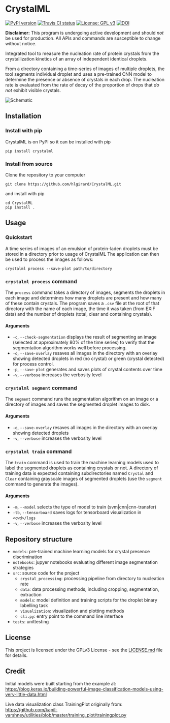# CrystalML

[![PyPI version](https://badge.fury.io/py/crystalml.svg)](https://badge.fury.io/py/crystalml)
[![Travis CI status](https://travis-ci.com/hlgirard/CrystalML.svg?branch=master)](https://travis-ci.com/hlgirard/CrystalML/branches)
[![License: GPL v3](https://img.shields.io/badge/License-GPLv3-blue.svg)](https://github.com/hlgirard/CrystalML/blob/master/LICENSE)
[![DOI](https://zenodo.org/badge/167236947.svg)](https://zenodo.org/badge/latestdoi/167236947)

**Disclaimer:** This program is undergoing active development and should _not_ be used for production. All APIs and commands are susceptible to change without notice.

Integrated tool to measure the nucleation rate of protein crystals from the crystallization kinetics of an array of independent identical droplets.

From a directory containing a time-series of images of multiple droplets, the tool segments individual droplet and uses a pre-trained CNN model to determine the presence or absence of crystals in each drop.
The nucleation rate is evaluated from the rate of decay of the proportion of drops that _do not_ exhibit visible crystals.

![Schematic](docs/crystalml_schem.jpg)

## Installation

### Install with pip

CrystalML is on PyPI so it can be installed with pip

```
pip install crystalml
```

### Install from source

Clone the repository to your computer

```
git clone https://github.com/hlgirard/CrystalML.git
```

and install with pip 

```
cd CrystalML
pip install .
```

## Usage

### Quickstart

A time series of images of an emulsion of protein-laden droplets must be stored in a directory prior to usage of CrystalML
The application can then be used to process the images as follows:
```
crystalml process --save-plot path/to/directory
```

### `crystalml process` command

The `process` command takes a directory of images, segments the droplets in each image and determines how many droplets are present and how many of these contain crystals.
The program saves a `.csv` file at the root of that directory with the name of each image, the time it was taken (from EXIF data) and the number of droplets (total, clear and containing crystals).

#### Arguments

- `-c`, `--check-segmentation` displays the result of segmenting an image (selected at approximately 80% of the time series) to verify that the segmentation algorithm works well before processing.
- `-o`, `--save-overlay` resaves all images in the directory with an overlay showing detected droplets in red (no crystal) or green (crystal detected) for process control.
- `-p`, `--save-plot` generates and saves plots of crystal contents over time
- `-v`, `--verbose` increases the verbosity level

### `crystalml segment` command

The `segment` command runs the segmentation algorithm on an image or a directory of images and saves the segmented droplet images to disk.

#### Arguments

- `-o`, `--save-overlay` resaves all images in the directory with an overlay showing detected droplets
- `-v`, `--verbose` increases the verbosity level

### `crystalml train` command

The `train` command is used to train the machine learning models used to label the segmented droplets as containing crystals or not. A directory of training data is expected containing subdirectories named `Crystal` and `Clear` containing grayscale images of segmented droplets (use the `segment` command to generate the images).

#### Arguments

- `-m`, `--model` selects the type of model to train (svm|cnn|cnn-transfer)
- `-tb`, `--tensorboard` saves logs for tensorboard visualization in `<cwd>/logs`
- `-v`, `--verbose` increases the verbosity level

## Repository structure

- `models`: pre-trained machine learning models for crystal presence discrimination
- `notebooks`: jupyer notebooks evaluating different image segmentation strategies
- `src`: source code for the project
    - `crystal_processing`: processing pipeline from directory to nucleation rate
    - `data`: data processing methods, including cropping, segmentation, extraction
    - `models`: model definition and training scripts for the droplet binary labelling task
    - `visualization`: visualization and plotting methods
    - `cli.py`: entry point to the command line interface
- `tests`: unittesting

## License

This project is licensed under the GPLv3 License - see the [LICENSE.md](LICENSE.md) file for details.

## Credit

Initial models were built starting from the example at:
https://blog.keras.io/building-powerful-image-classification-models-using-very-little-data.html

Live data visualization class TrainingPlot originally from:
https://github.com/kapil-varshney/utilities/blob/master/training_plot/trainingplot.py
